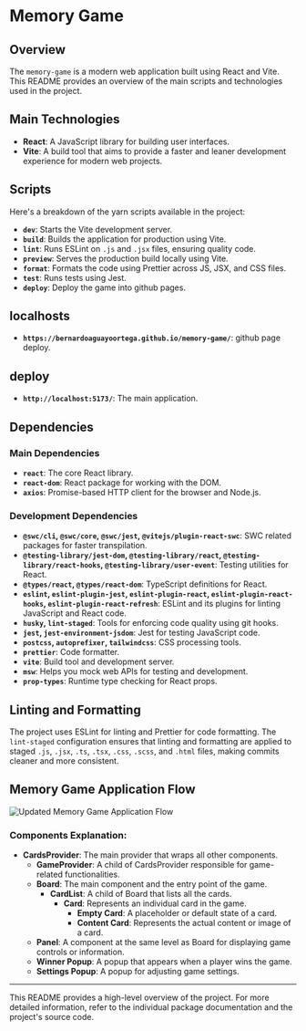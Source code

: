 # Memory Game

## Overview

The `memory-game` is a modern web application built using React and Vite. This README provides an overview of the main scripts and technologies used in the project.

## Main Technologies

- **React**: A JavaScript library for building user interfaces.
- **Vite**: A build tool that aims to provide a faster and leaner development experience for modern web projects.

## Scripts

Here's a breakdown of the yarn scripts available in the project:

- **`dev`**: Starts the Vite development server.
- **`build`**: Builds the application for production using Vite.
- **`lint`**: Runs ESLint on `.js` and `.jsx` files, ensuring quality code.
- **`preview`**: Serves the production build locally using Vite.
- **`format`**: Formats the code using Prettier across JS, JSX, and CSS files.
- **`test`**: Runs tests using Jest.
- **`deploy`**: Deploy the game into github pages.

## localhosts

- **`https://bernardoaguayoortega.github.io/memory-game/`**: github page deploy.

## deploy

- **`http://localhost:5173/`**: The main application.

## Dependencies

### Main Dependencies

- **`react`**: The core React library.
- **`react-dom`**: React package for working with the DOM.
- **`axios`**: Promise-based HTTP client for the browser and Node.js.
  
### Development Dependencies

- **`@swc/cli`, `@swc/core`, `@swc/jest`, `@vitejs/plugin-react-swc`**: SWC related packages for faster transpilation.
- **`@testing-library/jest-dom`, `@testing-library/react`, `@testing-library/react-hooks`, `@testing-library/user-event`**: Testing utilities for React.
- **`@types/react`, `@types/react-dom`**: TypeScript definitions for React.
- **`eslint`, `eslint-plugin-jest`, `eslint-plugin-react`, `eslint-plugin-react-hooks`, `eslint-plugin-react-refresh`**: ESLint and its plugins for linting JavaScript and React code.
- **`husky`, `lint-staged`**: Tools for enforcing code quality using git hooks.
- **`jest`, `jest-environment-jsdom`**: Jest for testing JavaScript code.
- **`postcss`, `autoprefixer`, `tailwindcss`**: CSS processing tools.
- **`prettier`**: Code formatter.
- **`vite`**: Build tool and development server.
- **`msw`**: Helps you mock web APIs for testing and development.
- **`prop-types`**: Runtime type checking for React props.

## Linting and Formatting

The project uses ESLint for linting and Prettier for code formatting. The `lint-staged` configuration ensures that linting and formatting are applied to staged `.js`, `.jsx`, `.ts`, `.tsx`, `.css`, `.scss`, and `.html` files, making commits cleaner and more consistent.

## Memory Game Application Flow

![Updated Memory Game Application Flow](https://showme.redstarplugin.com/d/HS0ICiN4)

### Components Explanation:

- **CardsProvider**: The main provider that wraps all other components.
  - **GameProvider**: A child of CardsProvider responsible for game-related functionalities.
  - **Board**: The main component and the entry point of the game.
    - **CardList**: A child of Board that lists all the cards.
      - **Card**: Represents an individual card in the game.
        - **Empty Card**: A placeholder or default state of a card.
        - **Content Card**: Represents the actual content or image of a card.
  - **Panel**: A component at the same level as Board for displaying game controls or information.
  - **Winner Popup**: A popup that appears when a player wins the game.
  - **Settings Popup**: A popup for adjusting game settings.

---

This README provides a high-level overview of the project. For more detailed information, refer to the individual package documentation and the project's source code.
